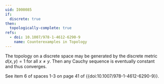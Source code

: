 ```yaml
---
uid: I000085
if:
  discrete: true
then:
  topologically-complete: true
refs:
  - doi: 10.1007/978-1-4612-6290-9
    name: Counterexamples in Topology
---
```

The topology on a discrete space may be generated by the discrete metric $d(x,y)=1$ for all $x \neq y$. Then any Cauchy sequence is eventually constant and thus converges.

See item 6 of spaces 1-3 on page 41 of {{doi:10.1007/978-1-4612-6290-9}}.
